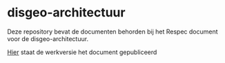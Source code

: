 # disgeo-architectuur
Deze repository bevat de documenten behorden bij het Respec document voor de disgeo-architectuur.

[Hier](https://geonovum.github.io/disgeo-architectuur/) staat de werkversie het document gepubliceerd
